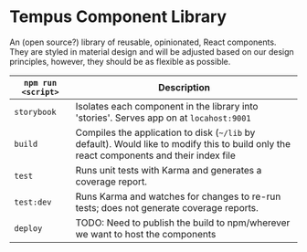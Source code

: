 # Tempus Component Library
An (open source?) library of reusable, opinionated, React components.
They are styled in material design and will be adjusted based on our design
principles, however, they should be as flexible as possible.

|`npm run <script>`|Description|
|------------------|-----------|
|`storybook`| Isolates each component in the library into 'stories'. Serves app on at `locahost:9001`|
|`build`|Compiles the application to disk (`~/lib` by default). Would like to modify this to build only the react components and their index file|
|`test`|Runs unit tests with Karma and generates a coverage report.|
|`test:dev`|Runs Karma and watches for changes to re-run tests; does not generate coverage reports.|
|`deploy`|TODO: Need to publish the build to npm/wherever we want to host the components|
